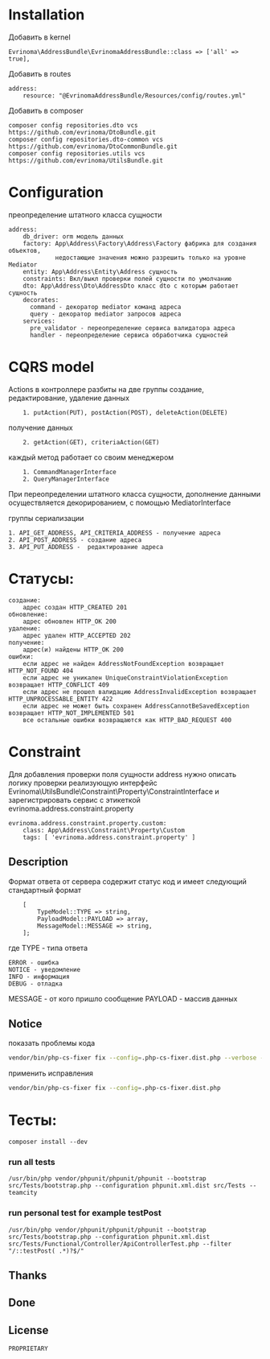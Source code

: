 # Installation

Добавить в kernel

    Evrinoma\AddressBundle\EvrinomaAddressBundle::class => ['all' => true],

Добавить в routes

    address:
        resource: "@EvrinomaAddressBundle/Resources/config/routes.yml"

Добавить в composer

    composer config repositories.dto vcs https://github.com/evrinoma/DtoBundle.git
    composer config repositories.dto-common vcs https://github.com/evrinoma/DtoCommonBundle.git
    composer config repositories.utils vcs https://github.com/evrinoma/UtilsBundle.git

# Configuration

преопределение штатного класса сущности

    address:
        db_driver: orm модель данных
        factory: App\Address\Factory\Address\Factory фабрика для создания объектов,
                 недостающие значения можно разрешить только на уровне Mediator
        entity: App\Address\Entity\Address сущность
        constraints: Вкл/выкл проверки полей сущности по умолчанию 
        dto: App\Address\Dto\AddressDto класс dto с которым работает сущность
        decorates:
          command - декоратор mediator команд адреса 
          query - декоратор mediator запросов адреса
        services:
          pre_validator - переопределение сервиса валидатора адреса
          handler - переопределение сервиса обработчика сущностей

# CQRS model

Actions в контроллере разбиты на две группы
создание, редактирование, удаление данных

        1. putAction(PUT), postAction(POST), deleteAction(DELETE)
получение данных

        2. getAction(GET), criteriaAction(GET)

каждый метод работает со своим менеджером

        1. CommandManagerInterface
        2. QueryManagerInterface

При переопределении штатного класса сущности, дополнение данными осуществляется декорированием, с помощью MediatorInterface


группы  сериализации

    1. API_GET_ADDRESS, API_CRITERIA_ADDRESS - получение адреса
    2. API_POST_ADDRESS - создание адреса
    3. API_PUT_ADDRESS -  редактирование адреса

# Статусы:

    создание:
        адрес создан HTTP_CREATED 201
    обновление:
        адрес обновлен HTTP_OK 200
    удаление:
        адрес удален HTTP_ACCEPTED 202
    получение:
        адрес(и) найдены HTTP_OK 200
    ошибки:
        если адрес не найден AddressNotFoundException возвращает HTTP_NOT_FOUND 404
        если адрес не уникален UniqueConstraintViolationException возвращает HTTP_CONFLICT 409
        если адрес не прошел валидацию AddressInvalidException возвращает HTTP_UNPROCESSABLE_ENTITY 422
        если адрес не может быть сохранен AddressCannotBeSavedException возвращает HTTP_NOT_IMPLEMENTED 501
        все остальные ошибки возвращаются как HTTP_BAD_REQUEST 400

# Constraint

Для добавления проверки поля сущности address нужно описать логику проверки реализующую интерфейс Evrinoma\UtilsBundle\Constraint\Property\ConstraintInterface и зарегистрировать сервис с этикеткой evrinoma.address.constraint.property

    evrinoma.address.constraint.property.custom:
        class: App\Address\Constraint\Property\Custom
        tags: [ 'evrinoma.address.constraint.property' ]

## Description
Формат ответа от сервера содержит статус код и имеет следующий стандартный формат
```text
    [
        TypeModel::TYPE => string,
        PayloadModel::PAYLOAD => array,
        MessageModel::MESSAGE => string,
    ];
```
где
TYPE - типа ответа

    ERROR - ошибка
    NOTICE - уведомление
    INFO - информация
    DEBUG - отладка

MESSAGE - от кого пришло сообщение
PAYLOAD - массив данных

## Notice

показать проблемы кода

```bash
vendor/bin/php-cs-fixer fix --config=.php-cs-fixer.dist.php --verbose --diff --dry-run
```

применить исправления

```bash
vendor/bin/php-cs-fixer fix --config=.php-cs-fixer.dist.php
```

# Тесты:

    composer install --dev

### run all tests

    /usr/bin/php vendor/phpunit/phpunit/phpunit --bootstrap src/Tests/bootstrap.php --configuration phpunit.xml.dist src/Tests --teamcity

### run personal test for example testPost

    /usr/bin/php vendor/phpunit/phpunit/phpunit --bootstrap src/Tests/bootstrap.php --configuration phpunit.xml.dist src/Tests/Functional/Controller/ApiControllerTest.php --filter "/::testPost( .*)?$/" 

## Thanks

## Done

## License
    PROPRIETARY